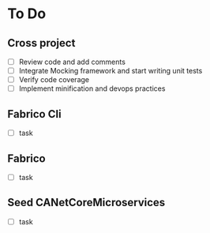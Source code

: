 # To Do

## Cross project

- [ ] Review code and add comments
- [ ] Integrate Mocking framework and start writing unit tests
- [ ] Verify code coverage
- [ ] Implement minification and devops practices

## Fabrico Cli

- [ ] task

## Fabrico

- [ ] task

## Seed CANetCoreMicroservices

- [ ] task
